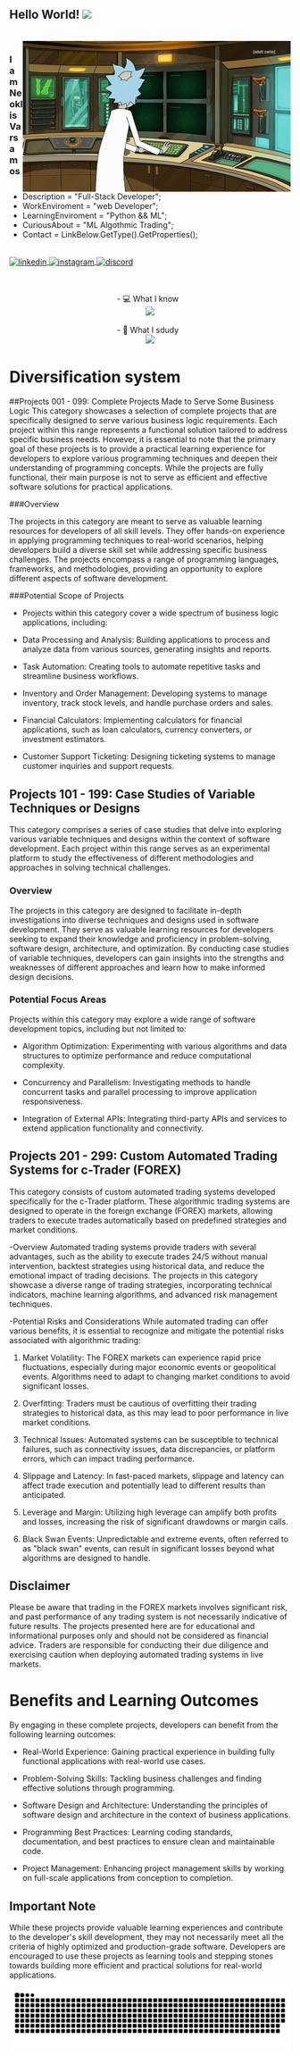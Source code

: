 ## Hello World! <img src="https://raw.githubusercontent.com/iampavangandhi/iampavangandhi/master/gifs/Hi.gif" width="30px"></h2>

<br />
<img align="right" alt="GIF" src="https://github.com/darshan-jain/darshan-jain/blob/master/rick.gif" />

### I am Neoklis Varsamos
- Description = "Full-Stack Developer";
- WorkEnviroment = "web Developer";
- LearningEnviroment = "Python && ML";
- CuriousAbout = "ML Algothmic Trading";
- Contact = LinkBelow.GetType().GetProperties();
<br />

  
<a href="https://www.linkedin.com/in/neoklis-varsamos-218a4a258/" target="blank">
  <img align="center" src="https://user-images.githubusercontent.com/88904952/234979284-68c11d7f-1acc-4f0c-ac78-044e1037d7b0.png" alt="linkedin" height="50"         width="50" />
</a>

<a href="https://www.instagram.com/neoklis.var/" target="blank">
  <img align="center" src="https://user-images.githubusercontent.com/88904952/234981169-2dd1e58f-4b7e-468c-8213-034ba62156c3.png" alt="instagram" height="50"       width="50" />
</a>

<a href="https://discord.com/users/516649789169991683" target="blank">
  <img align="center" src="https://user-images.githubusercontent.com/88904952/234982627-019fd336-6248-453c-9b05-97c13fd1d207.png" alt="discord" height="50"         width="50" />
</a>
  
  
<br />
<br />
<br />
  


<p align="center">
  - 💻 What I know &nbsp;
  
  <br />
  <a href="https://skillicons.dev">
    <img src="https://skillicons.dev/icons?i=github,dotnet,visualstudio,vscode,cs,js,rabbitmq,css,html" />
  </a>
</p>



<p align="center">
  - 📖 What I sdudy &nbsp;
  <br />
  <a href="https://skillicons.dev">
    <img src="https://skillicons.dev/icons?i=py,vue,ts,docker,graphql," />
  </a>
</p>

# Diversification system

##Projects 001 - 099: Complete Projects Made to Serve Some Business Logic
This category showcases a selection of complete projects that are specifically designed to serve various business logic requirements. Each project within this range represents a functional solution tailored to address specific business needs. However, it is essential to note that the primary goal of these projects is to provide a practical learning experience for developers to explore various programming techniques and deepen their understanding of programming concepts. While the projects are fully functional, their main purpose is not to serve as efficient and effective software solutions for practical applications.

###Overview

The projects in this category are meant to serve as valuable learning resources for developers of all skill levels. They offer hands-on experience in applying programming techniques to real-world scenarios, helping developers build a diverse skill set while addressing specific business challenges. The projects encompass a range of programming languages, frameworks, and methodologies, providing an opportunity to explore different aspects of software development.

###Potential Scope of Projects
- Projects within this category cover a wide spectrum of business logic applications, including:

- Data Processing and Analysis: Building applications to process and analyze data from various sources, generating insights and reports.

- Task Automation: Creating tools to automate repetitive tasks and streamline business workflows.

- Inventory and Order Management: Developing systems to manage inventory, track stock levels, and handle purchase orders and sales.

- Financial Calculators: Implementing calculators for financial applications, such as loan calculators, currency converters, or investment estimators.

- Customer Support Ticketing: Designing ticketing systems to manage customer inquiries and support requests.

## Projects 101 - 199: Case Studies of Variable Techniques or Designs
This category comprises a series of case studies that delve into exploring various variable techniques and designs within the context of software development. Each project within this range serves as an experimental platform to study the effectiveness of different methodologies and approaches in solving technical challenges.

### Overview
The projects in this category are designed to facilitate in-depth investigations into diverse techniques and designs used in software development. They serve as valuable learning resources for developers seeking to expand their knowledge and proficiency in problem-solving, software design, architecture, and optimization. By conducting case studies of variable techniques, developers can gain insights into the strengths and weaknesses of different approaches and learn how to make informed design decisions.

### Potential Focus Areas
Projects within this category may explore a wide range of software development topics, including but not limited to:

- Algorithm Optimization: Experimenting with various algorithms and data structures to optimize performance and reduce computational complexity.

- Concurrency and Parallelism: Investigating methods to handle concurrent tasks and parallel processing to improve application responsiveness.

- Integration of External APIs: Integrating third-party APIs and services to extend application functionality and connectivity.


## Projects 201 - 299: Custom Automated Trading Systems for c-Trader (FOREX)
This category consists of custom automated trading systems developed specifically for the c-Trader platform. These algorithmic trading systems are designed to operate in the foreign exchange (FOREX) markets, allowing traders to execute trades automatically based on predefined strategies and market conditions.

-Overview
Automated trading systems provide traders with several advantages, such as the ability to execute trades 24/5 without manual intervention, backtest strategies using historical data, and reduce the emotional impact of trading decisions. The projects in this category showcase a diverse range of trading strategies, incorporating technical indicators, machine learning algorithms, and advanced risk management techniques.

-Potential Risks and Considerations
While automated trading can offer various benefits, it is essential to recognize and mitigate the potential risks associated with algorithmic trading:

1. Market Volatility: The FOREX markets can experience rapid price fluctuations, especially during major economic events or geopolitical events. Algorithms need to adapt to changing market conditions to avoid significant losses.

2. Overfitting: Traders must be cautious of overfitting their trading strategies to historical data, as this may lead to poor performance in live market conditions.

3. Technical Issues: Automated systems can be susceptible to technical failures, such as connectivity issues, data discrepancies, or platform errors, which can impact trading performance.

4. Slippage and Latency: In fast-paced markets, slippage and latency can affect trade execution and potentially lead to different results than anticipated.

5. Leverage and Margin: Utilizing high leverage can amplify both profits and losses, increasing the risk of significant drawdowns or margin calls.

6. Black Swan Events: Unpredictable and extreme events, often referred to as "black swan" events, can result in significant losses beyond what algorithms are designed to handle.

## Disclaimer
Please be aware that trading in the FOREX markets involves significant risk, and past performance of any trading system is not necessarily indicative of future results. The projects presented here are for educational and informational purposes only and should not be considered as financial advice. Traders are responsible for conducting their due diligence and exercising caution when deploying automated trading systems in live markets.


# Benefits and Learning Outcomes
By engaging in these complete projects, developers can benefit from the following learning outcomes:

- Real-World Experience: Gaining practical experience in building fully functional applications with real-world use cases.

- Problem-Solving Skills: Tackling business challenges and finding effective solutions through programming.

- Software Design and Architecture: Understanding the principles of software design and architecture in the context of business applications.

- Programming Best Practices: Learning coding standards, documentation, and best practices to ensure clean and maintainable code.

- Project Management: Enhancing project management skills by working on full-scale applications from conception to completion.

## Important Note
While these projects provide valuable learning experiences and contribute to the developer's skill development, they may not necessarily meet all the criteria of highly optimized and production-grade software. Developers are encouraged to use these projects as learning tools and stepping stones towards building more efficient and practical solutions for real-world applications.



<!--- snake -->
<div align="center">
  <img  src="https://github.com/1999AZZAR/1999AZZAR/blob/main/resources/img/grid-snake.svg"
       alt="snake" /></a>
</div>

